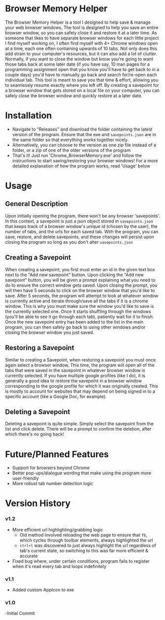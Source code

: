 # Browser Memory Helper #
The Browser Memory Helper is a tool I designed to help save & manage your web browser windows.
The tool is designed to help you save an entire browser window, so you can safely close it and restore it at a later time. As someone that likes to have separate browser windows for each little project I find myself working on, I often find myself with 4+ Chrome windows open at a time, each one often containing upwards of 10 tabs. Not only does this add strain to your computer's resources, but it can also add a lot of clutter. Normally, if you want to close the window but know you're going to want those tabs back at some later date (if you have say, 10 man pages for a programming assignment open that you know you'll have to get back to in a couple days) you'd have to manually go back and search for/re-open each individual tab. This tool is meant to save you that time & effort, allowing you to seamlessly resume exactly where you left off. By creating a savepoint for a browser window that gets stored on a local file on your computer, you can safely close the browser window and quickly restore at a later date.

# Installation #
- Navigate to "Releases" and download the folder containing the latest version of the program. Ensure that the exe and `savepoints.json` are in the same folder so that everything works together nicely.
- Alternatively, you can choose to the version as one zip file instead of a folder, or a zip of one of the older versions of the program
- That's it! Just run 'Chrome_BrowserMemory.exe' and follow the instructions to start saving/restoring your browser windows! For a more detailed explanation of how the program works, read 'Usage' below

# Usage #
## General Description ##
Upon initially opening the program, there won't be any browser 'savepoints'. In this context, a savepoint is just a json object stored in `savepoints.json` that keeps track of a browser window's unique id (chosen by the user), the number of tabs, and the urls for each saved tab. With the program, you can save, restore, and delete savepoints, and these changes will persist upon closing the program so long as you don't alter `savepoints.json`

## Creating a Savepoint ##
When creating a savepoint, you first must enter an id in the given text box next to the "Add new savepoint" button. Upon clicking the "Add new savepoint" button, you will be given a prompt explaining what you need to do to ensure the correct window gets saved. Upon closing the prompt, you will then have 5 seconds to click on the browser window that you'd like to save. After 5 seconds, the program will attempt to look at whatever window is currently active and iterate through/save all the tabs if it is a chrome window. This is why you must make sure the window you'd like to save is the currently selected one. Once it starts shuffling through the windows (you'll be able to see it go through each tab), patiently wait for it to finish. Once the new savepoint entry has been added to the list in the main program, you can then safely go back to using other windows and/or closing the browser window you just saved.

## Restoring a Savepoint ##
Similar to creating a Savepoint, when restoring a savepoint you must once again select a browser window. This time, the program will open all of the tabs that were saved in the savepoint in whatever browser window is currently selected. If you have multiple google profiles (like I do), it is generally a good idea to restore the savepoint in a browser window corresponding to the google profile for which it was originally created. This is mostly to account for websites that may depend on being signed in to a specific account (like a Google Doc, for example).

## Deleting a Savepoint ##
Deleting a savepoint is quite simple. Simply select the savepoint from the list and click delete. There will be a prompt to confirm the deletion, after which there's no going back!

# Future/Planned Features #
- Support for browsers beyond Chrome
- Better pop-ups/dialogue wording that make using the program more user-friendly
- More robust tab number detection logic

# Version History #
### v1.2 ###
- More efficient url highlighting/grabbing logic
    - Old method involved reloading the web page to ensure that `f6`, which cycles through toolbar elements, always highlighted the url
    - `ctrl+l` was discovered to just always highlight the url regardless of tab's current state, so switching to this was far more efficient & accurate
- Fixed bug where, under certain conditions, program fails to register when it's read every tab and loops indefinitely

### v1.1 ###
- Added custom AppIcon to exe

### v1.0 ###
-Initial Commit
